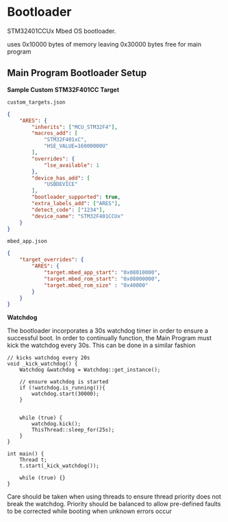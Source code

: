 # Bootloader
STM32401CCUx Mbed OS bootloader.

uses 0x10000 bytes of memory leaving 0x30000 bytes free for main program


## Main Program Bootloader Setup ##

**Sample Custom STM32F401CC Target**

`custom_targets.json`
```JSON filename="custom_targets.json"
{
    "ARES": {
        "inherits": ["MCU_STM32F4"],
        "macros_add": [
            "STM32F401xC",
            "HSE_VALUE=16000000U"
        ],
        "overrides": {
            "lse_available": 1
        },
        "device_has_add": [
            "USBDEVICE"
        ],
        "bootloader_supported": true,
        "extra_labels_add": ["ARES"],
        "detect_code": ["1234"],
        "device_name": "STM32F401CCUx"
    }
}
```

`mbed_app.json`
```JSON filename="mbed_app.json"
{
    "target_overrides": {
        "ARES": {
            "target.mbed_app_start": "0x08010000",
            "target.mbed_rom_start": "0x08000000",
            "target.mbed_rom_size" : "0x40000"
        }
    }
}
```

**Watchdog**

The bootloader incorporates a 30s watchdog timer in order to ensure a successful boot. In order to continually function, the Main Program must kick the watchdog every 30s. This can be done in a similar fashion
```
// kicks watchdog every 20s
void _kick_watchdog() {
    Watchdog &watchdog = Watchdog::get_instance();

    // ensure watchdog is started
    if (!watchdog.is_running()){
        watchdog.start(30000);
    }


    while (true) {
        watchdog.kick();
        ThisThread::sleep_for(25s);
    }
}

int main() {
    Thread t;
    t.start(_kick_watchdog());

    while (true) {}
}
```
Care should be taken when using threads to ensure thread priority does not break the watchdog. Priority should be balanced to allow pre-defined faults to be corrected while booting when unknown errors occur
